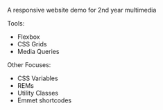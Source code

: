 A responsive website demo for 2nd year multimedia

Tools:

- Flexbox
- CSS Grids
- Media Queries

Other Focuses:

- CSS Variables
- REMs
- Utility Classes
- Emmet shortcodes

